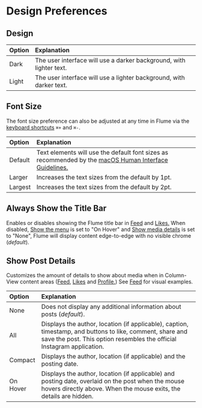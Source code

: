 # Design Preferences

## Design

| Option | Explanation |
| :--- | :--- |
| Dark | The user interface will use a darker background, with lighter text. |
| Light | The user interface will use a lighter background, with darker text. |

## Font Size

The font size preference can also be adjusted at any time in Flume via the [keyboard shortcuts](../misc/keyboard-shortcuts.md) `⌘+` and `⌘-`.

| Option | Explanation |
| :--- | :--- |
| Default | Text elements will use the default font sizes as recommended by the [macOS Human Interface Guidelines.](https://developer.apple.com/library/content/documentation/UserExperience/Conceptual/OSXHIGuidelines/index.html) |
| Larger | Increases the text sizes from the default by 1pt. |
| Largest | Increases the text sizes from the default by 2pt. |

## Always Show the Title Bar

Enables or disables showing the Flume title bar in [Feed](../views/feed.md) and [Likes.](../views/likes.md) When disabled, [Show the menu](design.md#show-the-menu) is set to "On Hover" and [Show media details](design.md#show-media-details) is set to "None", Flume will display content edge-to-edge with no visible chrome \(_default_\).

## Show Post Details

Customizes the amount of details to show about media when in Column-View content areas \([Feed](../views/feed.md), [Likes](../views/likes.md) and [Profile.](../views/profile/)\) See [Feed](../views/feed.md) for visual examples.

| Option | Explanation |
| :--- | :--- |
| None | Does not display any additional information about posts \(_default_\). |
| All | Displays the author, location \(if applicable\), caption, timestamp, and buttons to like, comment, share and save the post. This option resembles the official Instagram application. |
| Compact | Displays the author, location \(if applicable\) and the posting date. |
| On Hover | Displays the author, location \(if applicable\) and posting date, overlaid on the post when the mouse hovers directly above. When the mouse exits, the details are hidden. |

